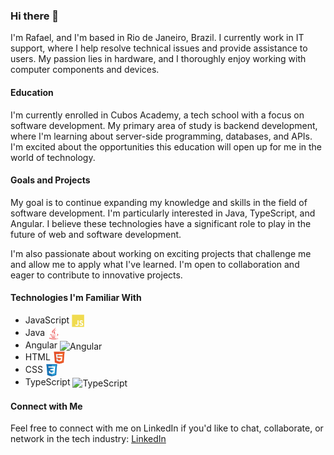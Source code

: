 ### Hi there 👋

I'm Rafael, and I'm based in Rio de Janeiro, Brazil. I currently work in IT support, where I help resolve technical issues and provide assistance to users. My passion lies in hardware, and I thoroughly enjoy working with computer components and devices.

#### Education
I'm currently enrolled in Cubos Academy, a tech school with a focus on software development. My primary area of study is backend development, where I'm learning about server-side programming, databases, and APIs. I'm excited about the opportunities this education will open up for me in the world of technology.

#### Goals and Projects
My goal is to continue expanding my knowledge and skills in the field of software development. I'm particularly interested in Java, TypeScript, and Angular. I believe these technologies have a significant role to play in the future of web and software development.

I'm also passionate about working on exciting projects that challenge me and allow me to apply what I've learned. I'm open to collaboration and eager to contribute to innovative projects.

#### Technologies I'm Familiar With
- JavaScript <img align="center" alt="JavaScript" height="20" width="20" src="https://raw.githubusercontent.com/devicons/devicon/master/icons/javascript/javascript-plain.svg">
- Java <img align="center" alt="Java" height="20" width="20" src="https://raw.githubusercontent.com/devicons/devicon/master/icons/java/java-plain.svg">
- Angular <img align="center" alt="Angular" height="20" width="20" src="https://upload.wikimedia.org/wikipedia/commons/c/cf/Angular_full_color_logo.svg">
- HTML <img align="center" alt="HTML" height="20" width="20" src="https://raw.githubusercontent.com/devicons/devicon/master/icons/html5/html5-original.svg">
- CSS <img align="center" alt="CSS" height="20" width="20" src="https://raw.githubusercontent.com/devicons/devicon/master/icons/css3/css3-original.svg">
- TypeScript <img align="center" alt="TypeScript" height="20" width="20" src="https://upload.wikimedia.org/wikipedia/commons/4/4c/Typescript_logo_2020.svg">

#### Connect with Me
Feel free to connect with me on LinkedIn if you'd like to chat, collaborate, or network in the tech industry: [LinkedIn](https://www.linkedin.com/in/rafael-moreiram/)

</div>




